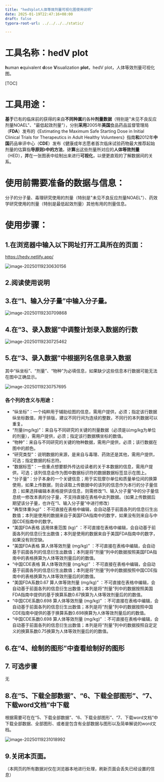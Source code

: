 ```yaml
---
title: "hedVplot人体等效剂量可视化图使用说明"
date: 2025-01-19T22:47:16+08:00
draft: false
typora-root-url: ../../../../static/

---
```


# 工具名称：hedV plot

**h**uman **e**quivalent **d**ose **V**isualization **plot**，hedV plot，人体等效剂量可视化图。

[TOC]

# 工具用途：

**基于**已有的临床前的获得的来自**不同种属**的各种**剂量数据**（特别是"未见不良反应剂量NOAEL"、"最低起效剂量"），分别**采用**2005年**美国**食品药品监督管理局（**FDA**）发布的《Estimating the Maximum Safe Starting Dose in Initial Clinical Trials for Therapeutics in Adult Healthy Volunteers》指南**和**2012年**中国**药品审评中心（**CDE**）发布《健康成年志愿者首次临床试验药物最大推荐起始剂量的估算指**导原则**》**中的方法**，**计算**出这些剂量所对应的**人体等效剂量**（HED），**并**在一张图表中绘制出来进行**可视化**，以便更直观的了解数据间的关系。

# 使用前需要准备的数据与信息：

分子的分子量、毒理研究使用的剂量（特别是"未见不良反应剂量NOAEL"）、药效学研究使用的剂量（特别是最低起效剂量）其他有用的剂量信息。

# 使用步骤：

## 1.在浏览器中输入以下网址打开工具所在的页面：

https://hedv.netlify.app/

![image-20250119230630156](/images/hedVplot人体等效剂量可视化图使用说明/image-20250119230630156.png)

## 2.阅读使用说明

## 3.在“1、输入分子量”中输入分子量。

![image-20250119230709868](/images/hedVplot人体等效剂量可视化图使用说明/image-20250119230709868.png)

## 4.在“3、录入数据”中调整计划录入数据的行数

![image-20250119230725462](/images/hedVplot人体等效剂量可视化图使用说明/image-20250119230725462.png)

## 5.在“3、录入数据”中根据列名信息录入数据

其中“纵坐标”、“剂量”、“物种”为必填信息，如果缺少这些信息本行数据可能无法在图中正确显示。

![image-20250119230757695](/images/hedVplot人体等效剂量可视化图使用说明/image-20250119230757695.png)

### 各个列的含义与用途：

- “纵坐标”：一个纯粹用于辅助绘图的信息，需用户提供，必须；指定该行数据纵坐标数值，用于排版，建议不同行间为连续的整数，不同行的本列数据可以重复。
- “剂量(mg/kg)”：来自与不同研究的关键的剂量数据（必须是以mg/kg为单位的剂量），需用户提供，必须；指定该行数据横坐标的数值。
- “物种”：来自与不同研究的关键的物种数据，需用户提供，必须；该行数据在图中的颜色。
- “研究类型”：说明数据的来源，是来自与毒理、药效还是其他，需用户提供，可选；指定数据的标志符。
- “数据标签”：一些重点想要额外传达给读者的关于本数据的信息，需用户提供，可选；该列信息会作为图中数据标识符的数据数据标签显示在图上。
- “分子量”：分子本身的一个关键信息；用于实现摩尔单位和质量单位间的换算使用，如果上传数据，则会读取上传数据中的该列的信息作为本行的分子量信息；如果选择编辑本表格提供该信息，则需修改“1、输入分子量”中的分子量信息统一修改本表的分子量，不支持直接在表格中此列数据。（如果上传数据后期望该分子量，也许在“1、输入分子量”中进行修改）
- “典型体重(kg)” ：不可直接在表格中编辑，会自动基于前面各列的信息衍生出数值；本列是使用的数据来自于美国FDA指南中的数字，如果没有则来自与中国CDE指南中的数字。
- “美国FDA表格 适用体重范围 (kg)” ：不可直接在表格中编辑，会自动基于前面各列的信息衍生出数值；本列是使用的数据来自于美国FDA指南中的数字，如果没有则空缺。
- “美国FDA表格 算人体等效剂量 (mg/kg)” ：不可直接在表格中编辑，会自动基于前面各列的信息衍生出数值；本列是将“剂量”列中的数据按照美国FDA指南中的表格换算为人体等效剂量后的的数值。
- “中国CDE表格 算人体等效剂量 (mg/kg)” ：不可直接在表格中编辑，会自动基于前面各列的信息衍生出数值；本列是将“剂量”列中的数据按照中国CDE指南中的表格换算为人体等效剂量后的的数值。
- “美国FDA系数0.67 算人体等效剂量 (mg/kg)” ：不可直接在表格中编辑，会自动基于前面各列的信息衍生出数值；本列是将“剂量”列中的数据按照美国FDA指南中提供的基于换算系数0.67换算为人体等效剂量后的的数值。
- “中国CDE系数0.698 算人体等效剂量 (mg/kg)” ：不可直接在表格中编辑，会自动基于前面各列的信息衍生出数值；本列是将“剂量”列中的数据按照中国CDE指南中提供的基于换算系数0.698换算为人体等效剂量后的的数值。
- “中国CDE系数0.698 算人体等效剂量 (mg/kg)” ：不可直接在表格中编辑，会自动基于前面各列的信息衍生出数值；本列是将“剂量”列中的数据按照自定定义的换算系数0.75换算为人体等效剂量后的的数值。


## 6.在“4、绘制的图形”中查看绘制好的图形

## 7. 可选步骤

无

## 8.在“5、下载全部数据”、“6、下载全部图形”、“7、下载word文档”中下载

根据需要可在在“5、下载全部数据”、“6、下载全部图形”、“7、下载word文档”中下载全部数据、全部图形、或者是包含有全部数据与图形以及简单解说的word文档。

![image-20250119231018992](/images/hedVplot人体等效剂量可视化图使用说明/image-20250119231018992.png)

## 9.关闭本页面。

（本网页的所有数据对仅在浏览器本地进行处理，刷新页面会丢失已经设置的信息）
